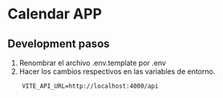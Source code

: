 

# Calendar APP

## Development pasos

1. Renombrar el archivo .env.template por .env
2. Hacer los cambios respectivos en las variables de entorno.

```
    VITE_API_URL=http://localhost:4000/api

```